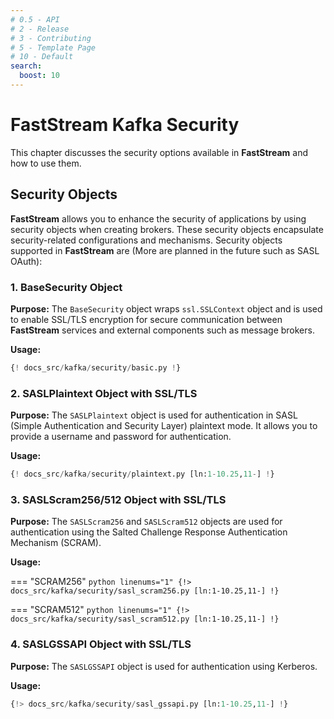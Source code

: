 ```yaml
---
# 0.5 - API
# 2 - Release
# 3 - Contributing
# 5 - Template Page
# 10 - Default
search:
  boost: 10
---
```


# FastStream Kafka Security

This chapter discusses the security options available in **FastStream** and how to use them.

## Security Objects

**FastStream** allows you to enhance the security of applications by using security objects when creating brokers. These security objects encapsulate security-related configurations and mechanisms. Security objects supported in **FastStream** are (More are planned in the future such as SASL OAuth):

### 1. BaseSecurity Object

**Purpose:** The `BaseSecurity` object wraps `ssl.SSLContext` object and is used to enable SSL/TLS encryption for secure communication between **FastStream** services and external components such as message brokers.

**Usage:**

```python linenums="1" hl_lines="4 7 9"
{! docs_src/kafka/security/basic.py !}
```

### 2. SASLPlaintext Object with SSL/TLS

**Purpose:** The `SASLPlaintext` object is used for authentication in SASL (Simple Authentication and Security Layer) plaintext mode. It allows you to provide a username and password for authentication.

**Usage:**

```python linenums="1"
{! docs_src/kafka/security/plaintext.py [ln:1-10.25,11-] !}
```

### 3. SASLScram256/512 Object with SSL/TLS

**Purpose:** The `SASLScram256` and `SASLScram512` objects are used for authentication using the Salted Challenge Response Authentication Mechanism (SCRAM).

**Usage:**

=== "SCRAM256"
    ```python linenums="1"
    {!> docs_src/kafka/security/sasl_scram256.py [ln:1-10.25,11-] !}
    ```

=== "SCRAM512"
    ```python linenums="1"
    {!> docs_src/kafka/security/sasl_scram512.py [ln:1-10.25,11-] !}
    ```

### 4. SASLGSSAPI Object with SSL/TLS

**Purpose:** The `SASLGSSAPI` object is used for authentication using Kerberos.

**Usage:**

```python linenums="1"
{!> docs_src/kafka/security/sasl_gssapi.py [ln:1-10.25,11-] !}
```

